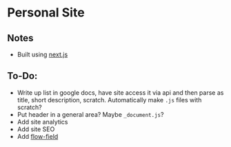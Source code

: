 # Personal Site

## Notes
* Built using [next.js](https://nextjs.org/)

## To-Do:
* Write up list in google docs, have site access it via api and then parse as title, short description, scratch. Automatically make `.js` files with scratch?
* Put header in a general area? Maybe `_document.js`?
* Add site analytics
* Add site SEO
* Add [flow-field](https://github.com/romellogoodman/flow-field.js)